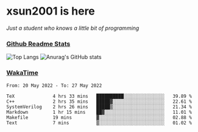 # xsun2001 is here

*Just a student who knows a little bit of programming*

### [Github Readme Stats](https://github.com/anuraghazra/github-readme-stats)

![Top Langs](https://github-readme-stats.vercel.app/api/top-langs/?username=xsun2001&layout=compact&theme=radical) ![Anurag's GitHub stats](https://github-readme-stats.vercel.app/api?username=xsun2001&show_icons=true&theme=radical)

### [WakaTime](https://wakatime.com)

<!--START_SECTION:waka-->

```text
From: 20 May 2022 - To: 27 May 2022

TeX              4 hrs 33 mins   ██████████░░░░░░░░░░░░░░░   39.89 %
C++              2 hrs 35 mins   █████▓░░░░░░░░░░░░░░░░░░░   22.61 %
SystemVerilog    2 hrs 26 mins   █████▒░░░░░░░░░░░░░░░░░░░   21.34 %
Markdown         1 hr 15 mins    ██▓░░░░░░░░░░░░░░░░░░░░░░   11.01 %
Makefile         19 mins         ▓░░░░░░░░░░░░░░░░░░░░░░░░   02.88 %
Text             7 mins          ▒░░░░░░░░░░░░░░░░░░░░░░░░   01.02 %
```

<!--END_SECTION:waka-->
